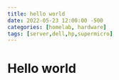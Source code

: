 ```yaml
---
title: hello world
date: 2022-05-23 12:00:00 -500
categories: [homelab, hardware]
tags: [server,dell,hp,supermicro]
---
```


# Hello world